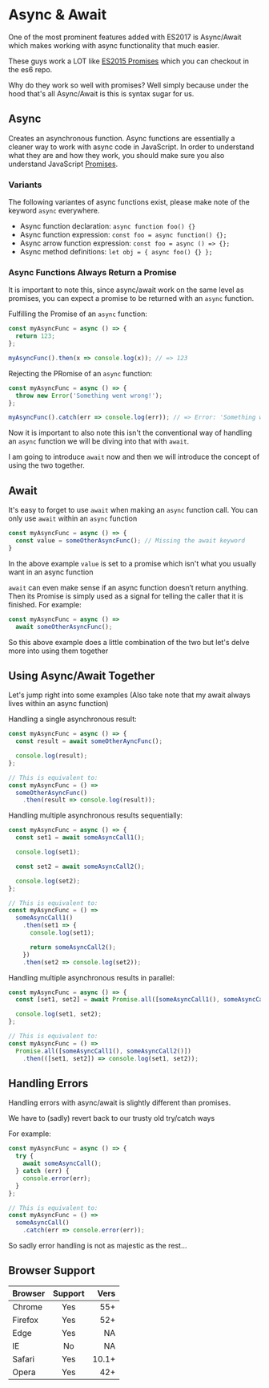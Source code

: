 # Async & Await

One of the most prominent features added with ES2017 is Async/Await which makes working with async functionality that much easier.

These guys work a LOT like [ES2015 Promises](https://github.com/dusty-learning/es6/tree/master/promises) which you can checkout in the es6 repo.

Why do they work so well with promises? Well simply because under the hood that's all Async/Await is this is syntax sugar for us.

## Async

Creates an asynchronous function. Async functions are essentially a cleaner way to work with async code in JavaScript. In order to understand what they are and how they work, you should make sure you also understand JavaScript [Promises](https://github.com/dusty-learning/es6/tree/master/promises).


### Variants

The following variantes of async functions exist, please make note of the keyword `async` everywhere.

- Async function declaration: `async function foo() {}`
- Async function expression: `const foo = async function() {};`
- Async arrow function expression: `const foo = async () => {};`
- Async method definitions: `let obj = { async foo() {} };`

### Async Functions Always Return a Promise

It is important to note this, since async/await work on the same level as promises, you can expect a promise to be returned with an `async` function.

Fulfilling the Promise of an `async` function:

```js
const myAsyncFunc = async () => {
  return 123;
};

myAsyncFunc().then(x => console.log(x)); // => 123
```

Rejecting the PRomise of an `async` function:

```js
const myAsyncFunc = async () => {
  throw new Error('Something went wrong!');
};

myAsyncFunc().catch(err => console.log(err)); // => Error: 'Something went wrong!'
```

Now it is important to also note this isn't the conventional way of handling an `async` function we will be diving into that with `await`.

I am going to introduce `await` now and then we will introduce the concept of using the two together.

## Await

It's easy to forget to use `await` when making an `async` function call. You can only use `await` within an `async` function

```js
const myAsyncFunc = async () => {
  const value = someOtherAsyncFunc(); // Missing the await keyword
}
```

In the above example `value` is set to a promise which isn't what you usually want in an async function

`await` can even make sense if an async function doesn’t return anything. Then its Promise is simply used as a signal for telling the caller that it is finished. For example:

```js
const myAsyncFunc = async () =>
  await someOtherAsyncFunc();

```

So this above example does a little combination of the two but let's delve more into using them together

## Using Async/Await Together

Let's jump right into some examples (Also take note that my await always lives within an async function)

Handling a single asynchronous result:

```js
const myAsyncFunc = async () => {
  const result = await someOtherAyncFunc();

  console.log(result);
};

// This is equivalent to:
const myAsyncFunc = () =>
  someOtherAsyncFunc()
    .then(result => console.log(result));
```

Handling multiple asynchronous results sequentially:

```js
const myAsyncFunc = async () => {
  const set1 = await someAsyncCall1();

  console.log(set1);

  const set2 = await someAsyncCall2();

  console.log(set2);
};

// This is equivalent to:
const myAsyncFunc = () =>
  someAsyncCall1()
    .then(set1 => {
      console.log(set1);

      return someAsyncCall2();
    })
    .then(set2 => console.log(set2));
```

Handling multiple asynchronous results in parallel:

```js
const myAsyncFunc = async () => {
  const [set1, set2] = await Promise.all([someAsyncCall1(), someAsyncCall2()]);

  console.log(set1, set2);
};

// This is equivalent to:
const myAsyncFunc = () =>
  Promise.all([someAsyncCall1(), someAsyncCall2()])
    .then(([set1, set2]) => console.log(set1, set2));
```

## Handling Errors

Handling errors with async/await is slightly different than promises.

We have to (sadly) revert back to our trusty old try/catch ways

For example:

```js
const myAsyncFunc = async () => {
  try {
    await someAsyncCall();
  } catch (err) {
    console.error(err);
  }
};

// This is equivalent to:
const myAsyncFunc = () =>
  someAsyncCall()
    .catch(err => console.error(err));
```

So sadly error handling is not as majestic as the rest...

## Browser Support

| Browser       | Support       | Vers  |
| ------------- |:-------------:| -----:|
| Chrome        | Yes           | 55+   |
| Firefox       | Yes           | 52+   |
| Edge          | Yes           | NA    |
| IE            | No            | NA    |
| Safari        | Yes           | 10.1+ |
| Opera         | Yes           | 42+   |
